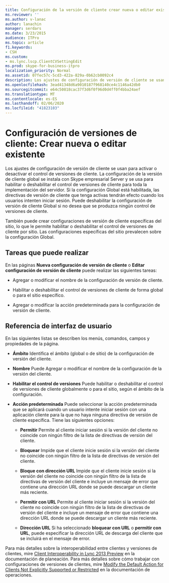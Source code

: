 ```yaml
---
title: Configuración de la versión de cliente crear nueva o editar existente
ms.reviewer: ''
ms.author: v-lanac
author: lanachin
manager: serdars
ms.date: 3/23/2015
audience: ITPro
ms.topic: article
f1.keywords:
- CSH
ms.custom:
- ms.lync.lscp.ClientCVSettingEdit
ms.prod: skype-for-business-itpro
localization_priority: Normal
ms.assetid: 07fec57c-5cd3-422a-829a-0b62cb0092c4
description: Los ajustes de configuración de versión de cliente se usan para activar o desactivar el control de versiones de cliente. La configuración de la versión de cliente global se instala con Skype empresarial Server y se usa para habilitar o deshabilitar el control de versiones de cliente para toda la implementación del servidor. Si la configuración Global está habilitada, las directivas de versión de cliente que tenga activas tendrán efecto cuando los usuarios intenten iniciar sesión. Puede deshabilitar la configuración de versión de cliente Global si no desea que se produzca ningún control de versiones de cliente.
ms.openlocfilehash: 3ead41348d6a9010187f968140ce4c1146a42db0
ms.sourcegitcommit: e64c50818cac37f3d6f0f96d0d4ff0f4bba24aef
ms.translationtype: MT
ms.contentlocale: es-ES
ms.lasthandoff: 02/06/2020
ms.locfileid: "41823103"
---
```

# <a name="client-version-configuration-create-new-or-edit-existing"></a>Configuración de versiones de cliente: Crear nueva o editar existente

Los ajustes de configuración de versión de cliente se usan para activar o desactivar el control de versiones de cliente. La configuración de la versión de cliente global se instala con Skype empresarial Server y se usa para habilitar o deshabilitar el control de versiones de cliente para toda la implementación del servidor. Si la configuración Global está habilitada, las directivas de versión de cliente que tenga activas tendrán efecto cuando los usuarios intenten iniciar sesión. Puede deshabilitar la configuración de versión de cliente Global si no desea que se produzca ningún control de versiones de cliente.

También puede crear configuraciones de versión de cliente específicas del sitio, lo que le permite habilitar o deshabilitar el control de versiones de cliente por sitio. Las configuraciones específicas del sitio prevalecen sobre la configuración Global.

## <a name="tasks-you-can-perform"></a>Tareas que puede realizar

En las páginas **Nueva configuración de versión de cliente** o **Editar configuración de versión de cliente** puede realizar las siguientes tareas:

- Agregar o modificar el nombre de la configuración de versión de cliente.

- Habilitar o deshabilitar el control de versiones de cliente de forma global o para el sitio específico.

- Agregar o modificar la acción predeterminada para la configuración de versión de cliente.

## <a name="ui-reference"></a>Referencia de interfaz de usuario

En las siguientes listas se describen los menús, comandos, campos y propiedades de la página.

- **Ámbito** Identifica el ámbito (global o de sitio) de la configuración de versión del cliente.

- **Nombre** Puede Agregar o modificar el nombre de la configuración de la versión del cliente.

- **Habilitar el control de versiones** Puede habilitar o deshabilitar el control de versiones de cliente globalmente o para el sitio, según el ámbito de la configuración.

- **Acción predeterminada** Puede seleccionar la acción predeterminada que se aplicará cuando un usuario intente iniciar sesión con una aplicación cliente para la que no haya ninguna directiva de versión de cliente específica. Tiene las siguientes opciones:

  - **Permitir** Permite al cliente iniciar sesión si la versión del cliente no coincide con ningún filtro de la lista de directivas de versión del cliente.

  - **Bloquear** Impide que el cliente inicie sesión si la versión del cliente no coincide con ningún filtro de la lista de directivas de versión del cliente.

  - **Bloque con dirección URL** Impide que el cliente inicie sesión si la versión del cliente no coincide con ningún filtro de la lista de directivas de versión del cliente e incluye un mensaje de error que contiene una dirección URL donde se puede descargar un cliente más reciente.

  - **Permitir con URL** Permite al cliente iniciar sesión si la versión del cliente no coincide con ningún filtro de la lista de directivas de versión del cliente e incluye un mensaje de error que contiene una dirección URL donde se puede descargar un cliente más reciente.

  - **Dirección URL** Si ha seleccionado **bloquear con URL** o **permitir con URL**, puede especificar la dirección URL de descarga del cliente que se incluirá en el mensaje de error.

Para más detalles sobre la interoperabilidad entre clientes y versiones de clientes, mire [Client Interoperability in Lync 2013 Preview](https://technet.microsoft.com/library/0f126571-91a2-45d5-855c-1e4ddb45fc04.aspx) en la documentación de planeación. Para más detalles sobre cómo trabajar con configuraciones de versiones de clientes, mire [Modify the Default Action for Clients Not Explicitly Supported or Restricted](https://technet.microsoft.com/library/548dd0f5-62fe-4c3f-8952-2b9fd4c5fff3.aspx) en la documentación de operaciones.

